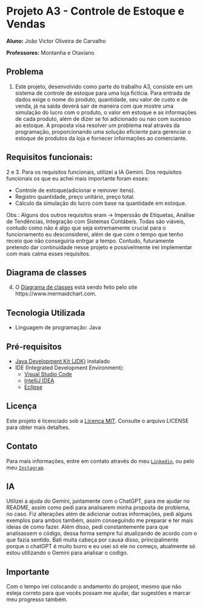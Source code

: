 # Projeto A3 - Controle de Estoque e Vendas

**Aluno:** João Victor Oliveira de Carvalho

**Professores:** Montanha e Otaviano

## Problema

1. Este projeto, desenvolvido como parte do trabalho A3, consiste em um sistema de controle de estoque para uma loja fictícia. Para entrada de dados exige o nome do produto, quantidade, seu valor de custo e de venda, já na saída deverá sair de maneira com que mostre uma simulação do lucro com o produto, o valor em estoque e as informações de cada produto, além de dizer se foi adicionado ou nao com sucesso ao estoque. A proposta visa resolver um problema real através da programação, proporcionando uma solução eficiente para gerenciar o estoque de produtos da loja e fornecer informações ao comerciante.

## Requisitos funcionais:

2 e 3. Para os requisitos funcionais, utilizei a IA Gemini. Dos requisitos funcionais os que eu achei mais importante foram esses:
- Controle de estoque(adicionar e remover itens).
- Registro quantidade, preço unitário, preço total.
- Cálculo da simulação do lucro com base na quantidade em estoque.

Obs.: Alguns dos outros requisitos eram -> Imperssão de Etiquetas, Análise de Tendências, Integração com Sistemas Contábeis. Todas são viáveis, contudo como não é algo que seja extremamente crucial para o funcionamento eu desconsiderei, além de que com o tempo que tenho receio que não conseguiria entrgar a tempo. Contudo, futuramente pretendo dar continuidade nesse projeto e possivelmente irei implementar com mais calma esses requisitos.

## Diagrama de classes

4. O [Diagrama de classes]([https://www.mermaidchart.com/app/projects/5ee6678f-1fe8-4f74-93af-84cf1b79a3e1/diagrams/a5f98193-38c8-4768-9313-d91adfc093c0/version/v0.1/edit](https://www.mermaidchart.com/raw/a5f98193-38c8-4768-9313-d91adfc093c0?theme=dark&version=v0.1&format=svg)) está sendo feito pelo site https://www.mermaidchart.com.

## Tecnologia Utilizada

- Linguagem de programação: Java

## Pré-requisitos

- [Java Development Kit (JDK)](https://www.oracle.com/java/technologies/downloads/) instalado
- IDE (Integrated Development Environment):
  - [Visual Studio Code](https://code.visualstudio.com/download)
  - [IntelliJ IDEA](https://www.jetbrains.com/pt-br/idea/nextversion/)
  - [Eclipse](https://www.eclipse.org/downloads/packages/installer)

## Licença

Este projeto é licenciado sob a [Licença MIT](https://opensource.org/licenses/MIT). Consulte o arquivo LICENSE para obter mais detalhes.

## Contato

Para mais informações, entre em contato através do meu [`Linkedin`](https://www.linkedin.com/in/joaokrv), ou pelo meu [`Instagram`](https://www.instagram.com/joaokrv).

## IA

Utilizei a ajuda do Gemini, juntamente com o ChatGPT, para me ajudar no README, assim como pedi para analisarem minha proposta de problema, no caso. Fiz alterações além de adicionar outras informações, pedi alguns exemplos para ambos também, assim conseguindo me preparar e ter mais ideias de como fazer. Além disso, pedi constantemente para que analisassem o código, dessa forma sempre fui atualizando de acordo com o que fazia sentido. Bati muita cabeça por causa disso, principalmente porque o chatGPT é muito burro e eu usei só ele no começo, atualmente só estou utilizando o Gemini para analisar o codigo.

## Importante

Com o tempo irei colocando o andamento do projeot, mesmo que não esteja correto para que vocês possam me ajudar, dar sugestões e marcar meu progresso também.
